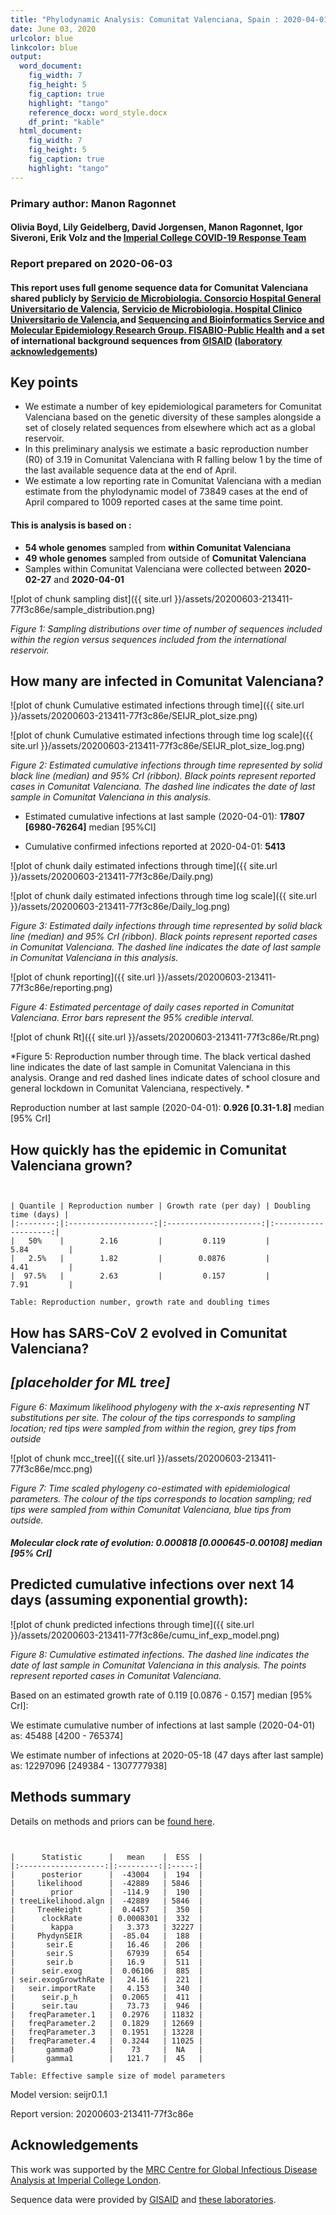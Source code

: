 ```yaml
---
title: "Phylodynamic Analysis: Comunitat Valenciana, Spain : 2020-04-01 "
date: June 03, 2020
urlcolor: blue
linkcolor: blue
output:
  word_document:
    fig_width: 7
    fig_height: 5
    fig_caption: true
    highlight: "tango"
    reference_docx: word_style.docx
    df_print: "kable"
  html_document:
    fig_width: 7
    fig_height: 5
    fig_caption: true
    highlight: "tango"
---
```





### Primary author: Manon Ragonnet

#### Olivia Boyd, Lily Geidelberg, David Jorgensen, Manon Ragonnet, Igor Siveroni, Erik Volz and the [Imperial College COVID-19 Response Team](http://sarscov2phylodynamics.org/about/)

### Report prepared on 2020-06-03

#### This report uses full genome sequence data for Comunitat Valenciana shared publicly by [Servicio de Microbiologia. Consorcio Hospital General Universitario de Valencia](https://www.icsa.es/en/clientes/hospital-general-servicio-de-microbiologia-valencia),  [Servicio de Microbiologia. Hospital Clinico Universitario de Valencia](http://clinicomalvarrosa.san.gva.es/ca/microbiologia),and [Sequencing and Bioinformatics Service and Molecular Epidemiology Research Group. FISABIO-Public Health](http://fisabio.san.gva.es/en/genomica-y-salud) and a set of international background sequences from [GISAID](http://www.epicov.org) ([laboratory acknowledgements](http://whoinfectedwhom.org/gisaid_cov2020_acknowledgement_table.xls))


## Key points
* We estimate a number of key epidemiological parameters for Comunitat Valenciana based on the genetic diversity of these samples alongside a set of closely related sequences from elsewhere which act as a global reservoir.
* In this preliminary analysis we estimate a basic reproduction number (R0) of 3.19 in Comunitat Valenciana with R falling below 1 by the time of the last available sequence data at the end of April.
* We estimate a low reporting rate in Comunitat Valenciana with a median estimate from the phylodynamic model of 73849 cases at the end of April compared to 1009 reported cases at the same time point.



#### This is analysis is based on : 
  
* **54 whole genomes** sampled from **within Comunitat Valenciana**
* **49 whole genomes** sampled from outside of **Comunitat Valenciana**
* Samples within Comunitat Valenciana were collected between **2020-02-27** and **2020-04-01**



![plot of chunk sampling dist]({{ site.url }}/assets/20200603-213411-77f3c86e/sample_distribution.png)

*Figure 1: Sampling distributions over time of number of sequences included within the region versus sequences included from the international reservoir.*


## How many are infected in Comunitat Valenciana?





![plot of chunk Cumulative estimated infections through time]({{ site.url }}/assets/20200603-213411-77f3c86e/SEIJR_plot_size.png)


![plot of chunk Cumulative estimated infections through time log scale]({{ site.url }}/assets/20200603-213411-77f3c86e/SEIJR_plot_size_log.png)


*Figure 2: Estimated cumulative infections through time represented by solid black line (median) and 95% CrI (ribbon). Black points represent reported cases in Comunitat Valenciana. The dashed line indicates the date of last sample in Comunitat Valenciana in this analysis.*


* Estimated cumulative infections at last sample (2020-04-01): **17807 [6980-76264]** median [95%CI]

* Cumulative confirmed infections reported at 2020-04-01: **5413**  

<!-- * Cumulative number of active infections at 2020-04-01:   -->



![plot of chunk daily estimated infections through time]({{ site.url }}/assets/20200603-213411-77f3c86e/Daily.png)


![plot of chunk daily estimated infections through time log scale]({{ site.url }}/assets/20200603-213411-77f3c86e/Daily_log.png)


*Figure 3: Estimated daily  infections through time represented by solid black line (median) and 95% CrI (ribbon). Black points represent reported cases in Comunitat Valenciana. The dashed line indicates the date of last sample in Comunitat Valenciana in this analysis.*


![plot of chunk reporting]({{ site.url }}/assets/20200603-213411-77f3c86e/reporting.png)

*Figure 4: Estimated percentage of daily cases reported in Comunitat Valenciana. Error bars represent the 95% credible interval.*



![plot of chunk Rt]({{ site.url }}/assets/20200603-213411-77f3c86e/Rt.png)

*Figure 5: Reproduction number through time. The black vertical dashed line indicates the date of last sample in Comunitat Valenciana in this analysis. Orange and red dashed lines indicate dates of school closure and general lockdown in Comunitat Valenciana, respectively. *

Reproduction number at last sample (2020-04-01): **0.926 [0.31-1.8]** median [95% CrI]


## How quickly has the epidemic in Comunitat Valenciana grown?




```


| Quantile | Reproduction number | Growth rate (per day) | Doubling time (days) |
|:--------:|:-------------------:|:---------------------:|:--------------------:|
|   50%    |        2.16         |         0.119         |         5.84         |
|   2.5%   |        1.82         |        0.0876         |         4.41         |
|  97.5%   |        2.63         |         0.157         |         7.91         |

Table: Reproduction number, growth rate and doubling times
```






## How has SARS-CoV 2 evolved in Comunitat Valenciana?


## *[placeholder for ML tree]*

*Figure 6: Maximum likelihood phylogeny with the x-axis representing NT substitutions per site. The colour of the tips corresponds to sampling location; red tips were sampled from within the region, grey tips from outside*



![plot of chunk mcc_tree]({{ site.url }}/assets/20200603-213411-77f3c86e/mcc.png)

*Figure 7: Time scaled phylogeny co-estimated with epidemiological parameters. The colour of the tips corresponds to location sampling; red tips were sampled from within Comunitat Valenciana, blue tips from outside.*




##### Molecular clock rate of evolution: **0.000818 [0.000645-0.00108]** median [95% CrI]  

<!-- #### (optional) Number of introductions into Comunitat Valenciana (someone needs to write code to compute this) -->




## Predicted cumulative infections over next 14 days (assuming exponential growth):



![plot of chunk predicted infections through time]({{ site.url }}/assets/20200603-213411-77f3c86e/cumu_inf_exp_model.png)

*Figure 8: Cumulative estimated infections. The dashed line indicates the date of last sample in Comunitat Valenciana in this analysis. The points represent reported cases in Comunitat Valenciana.*

Based on an estimated growth rate of 0.119 [0.0876 - 0.157] median [95% CrI]:  

We estimate cumulative number of infections at last sample (2020-04-01) as: 45488 [4200 - 765374]

We estimate number of infections at 2020-05-18 (47 days after last sample) as:
12297096 [249384 - 1307777938]  




## Methods summary



Details on methods and priors can be [found here](http://whoinfectedwhom.org/seijr0.1.0_methods.pdf).





```


|      Statistic      |   mean    |  ESS  |
|:-------------------:|:---------:|:-----:|
|      posterior      |  -43004   |  194  |
|     likelihood      |  -42889   | 5846  |
|        prior        |  -114.9   |  190  |
| treeLikelihood.algn |  -42889   | 5846  |
|     TreeHeight      |  0.4457   |  350  |
|      clockRate      | 0.0008301 |  332  |
|        kappa        |   3.373   | 32227 |
|     PhydynSEIR      |  -85.04   |  188  |
|       seir.E        |   16.46   |  206  |
|       seir.S        |   67939   |  654  |
|       seir.b        |   16.9    |  511  |
|      seir.exog      |  0.06106  |  885  |
| seir.exogGrowthRate |   24.16   |  221  |
|   seir.importRate   |   4.153   |  340  |
|      seir.p_h       |  0.2065   |  411  |
|      seir.tau       |   73.73   |  946  |
|   freqParameter.1   |  0.2976   | 11832 |
|   freqParameter.2   |  0.1829   | 12669 |
|   freqParameter.3   |  0.1951   | 13228 |
|   freqParameter.4   |  0.3244   | 11025 |
|       gamma0        |    73     |  NA   |
|       gamma1        |   121.7   |  45   |

Table: Effective sample size of model parameters
```



Model version: seijr0.1.1

Report version: 20200603-213411-77f3c86e


## Acknowledgements

This work was supported by the [MRC Centre for Global Infectious Disease Analysis at Imperial College London](https://www.imperial.ac.uk/mrc-global-infectious-disease-analysis).

Sequence data were provided by [GISAID](http://www.epicov.org) and [these laboratories](http://whoinfectedwhom.org/gisaid_cov2020_acknowledgement_table.xls).


